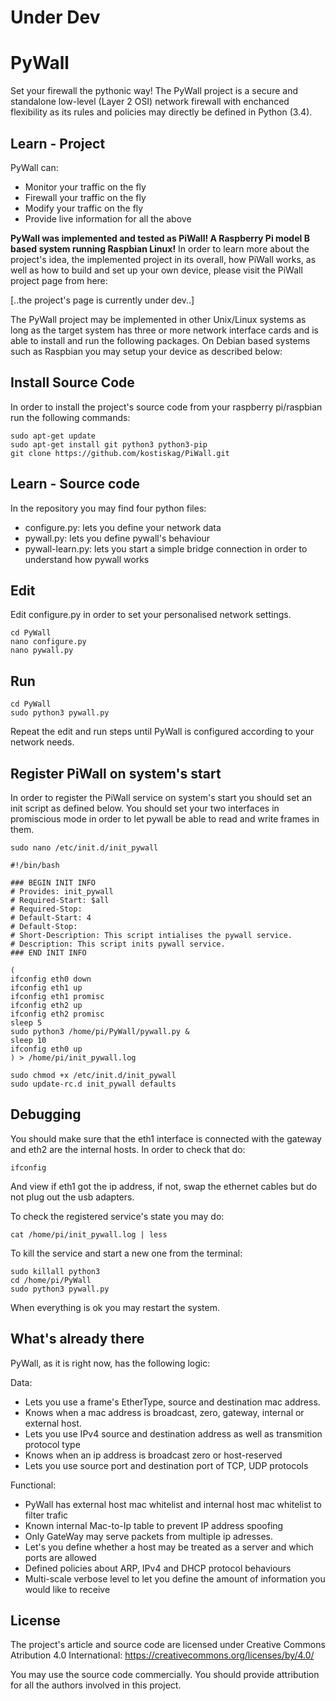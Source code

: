 # Under Dev

# PyWall
Set your firewall the pythonic way! The PyWall project is a secure and standalone low-level (Layer 2 OSI) network firewall with enchanced flexibility as its rules and policies may directly be defined in Python (3.4).

## Learn - Project
PyWall can:
* Monitor your traffic on the fly
* Firewall your traffic on the fly
* Modify your traffic on the fly
* Provide live information for all the above

**PyWall was implemented and tested as PiWall! A Raspberry Pi model B based system running Raspbian Linux!**
In order to learn more about the project's idea, the implemented project in its overall, how PiWall works, as well as how to build and set up your own device, please visit the PiWall project page from here:

[..the project's page is currently under dev..]

The PyWall project may be implemented in other Unix/Linux systems as long as the target system has three or more network interface cards and is able to install and run the following packages.
On Debian based systems such as Raspbian you may setup your device as described below:

## Install Source Code
In order to install the project's source code from your raspberry pi/raspbian run the following commands:
```
sudo apt-get update
sudo apt-get install git python3 python3-pip
git clone https://github.com/kostiskag/PiWall.git
```

## Learn - Source code
In the repository you may find four python files:
* configure.py: lets you define your network data
* pywall.py: lets you define pywall's behaviour
* pywall-learn.py: lets you start a simple bridge connection in order to understand how pywall works

## Edit 
Edit configure.py in order to set your personalised network settings.
```
cd PyWall
nano configure.py
nano pywall.py
```

## Run
```
cd PyWall
sudo python3 pywall.py
```
Repeat the edit and run steps until PyWall is configured according to your network needs.

## Register PiWall on system's start
In order to register the PiWall service on system's start you should set an init script as defined below. You should set your two interfaces in promiscious mode in order to let pywall be able to read and write frames in them.
```
sudo nano /etc/init.d/init_pywall
```

```
#!/bin/bash

### BEGIN INIT INFO
# Provides: init_pywall
# Required-Start: $all
# Required-Stop:
# Default-Start: 4
# Default-Stop:
# Short-Description: This script intialises the pywall service.
# Description: This script inits pywall service.
### END INIT INFO

(
ifconfig eth0 down
ifconfig eth1 up
ifconfig eth1 promisc
ifconfig eth2 up
ifconfig eth2 promisc
sleep 5
sudo python3 /home/pi/PyWall/pywall.py &
sleep 10
ifconfig eth0 up
) > /home/pi/init_pywall.log
```

```
sudo chmod +x /etc/init.d/init_pywall
sudo update-rc.d init_pywall defaults
```

## Debugging
You should make sure that the eth1 interface is connected with the gateway and eth2 are the internal hosts. In order to check that do:
```
ifconfig
```
And view if eth1 got the ip address, if not, swap the ethernet cables but do not plug out the usb adapters.

To check the registered service's state you may do:
```
cat /home/pi/init_pywall.log | less
```

To kill the service and start a new one from the terminal:
```
sudo killall python3
cd /home/pi/PyWall
sudo python3 pywall.py
```
When everything is ok you may restart the system.
  
## What's already there
PyWall, as it is right now, has the following logic:

Data:
* Lets you use a frame's EtherType, source and destination mac address.
* Knows when a mac address is broadcast, zero, gateway, internal or external host.
* Lets you use IPv4 source and destination address as well as transmition protocol type
* Knows when an ip address is broadcast zero or host-reserved
* Lets you use source port and destination port of TCP, UDP protocols

Functional:
* PyWall has external host mac whitelist and internal host mac whitelist to filter trafic
* Known internal Mac-to-Ip table to prevent IP address spoofing
* Only GateWay may serve packets from multiple ip adresses.
* Let's you define whether a host may be treated as a server and which ports are allowed
* Defined policies about ARP, IPv4 and DHCP protocol behaviours
* Multi-scale verbose level to let you define the amount of information you would like to receive

## License
The project's article and source code are licensed under Creative Commons Atribution 4.0 International: https://creativecommons.org/licenses/by/4.0/

You may use the source code commercially.
You should provide attribution for all the authors involved in this project.

